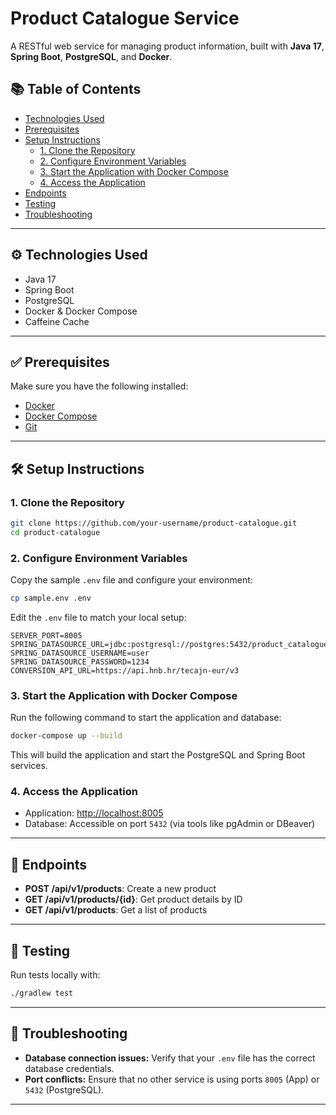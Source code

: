 # Product Catalogue Service

A RESTful web service for managing product information, built with **Java 17**, **Spring Boot**, **PostgreSQL**, and **Docker**.

## 📚 **Table of Contents**
- [Technologies Used](#technologies-used)
- [Prerequisites](#prerequisites)
- [Setup Instructions](#setup-instructions)
    - [1. Clone the Repository](#1-clone-the-repository)
    - [2. Configure Environment Variables](#2-configure-environment-variables)
    - [3. Start the Application with Docker Compose](#3-start-the-application-with-docker-compose)
    - [4. Access the Application](#4-access-the-application)
- [Endpoints](#endpoints)
- [Testing](#testing)
- [Troubleshooting](#troubleshooting)

---

## ⚙️ **Technologies Used**
- Java 17
- Spring Boot
- PostgreSQL
- Docker & Docker Compose
- Caffeine Cache

---

## ✅ **Prerequisites**
Make sure you have the following installed:
- [Docker](https://www.docker.com/)
- [Docker Compose](https://docs.docker.com/compose/)
- [Git](https://git-scm.com/)

---

## 🛠️ **Setup Instructions**

### **1. Clone the Repository**
```bash
git clone https://github.com/your-username/product-catalogue.git
cd product-catalogue
```

### **2. Configure Environment Variables**
Copy the sample `.env` file and configure your environment:
```bash
cp sample.env .env
```
Edit the `.env` file to match your local setup:
```env
SERVER_PORT=8005
SPRING_DATASOURCE_URL=jdbc:postgresql://postgres:5432/product_catalogue
SPRING_DATASOURCE_USERNAME=user
SPRING_DATASOURCE_PASSWORD=1234
CONVERSION_API_URL=https://api.hnb.hr/tecajn-eur/v3
```

### **3. Start the Application with Docker Compose**
Run the following command to start the application and database:
```bash
docker-compose up --build
```
This will build the application and start the PostgreSQL and Spring Boot services.

### **4. Access the Application**
- Application: [http://localhost:8005](http://localhost:8005)
- Database: Accessible on port `5432` (via tools like pgAdmin or DBeaver)

---

## 📑 **Endpoints**
- **POST /api/v1/products**: Create a new product
- **GET /api/v1/products/{id}**: Get product details by ID
- **GET /api/v1/products**: Get a list of products

---

## 🧪 **Testing**
Run tests locally with:
```bash
./gradlew test
```

---

## 🐞 **Troubleshooting**
- **Database connection issues:** Verify that your `.env` file has the correct database credentials.
- **Port conflicts:** Ensure that no other service is using ports `8005` (App) or `5432` (PostgreSQL).

---

